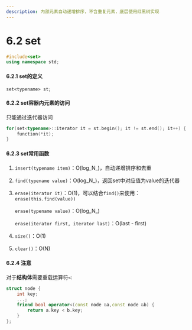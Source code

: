 ```yaml
---
description: 内部元素自动递增排序，不含重复元素，底层使用红黑树实现
---
```


# 6.2 set



```cpp
#include<set>
using namespace std;
```

#### 6.2.1 set的定义

`set<typename> st;`

#### 6.2.2 set容器内元素的访问

只能通过迭代器访问

```cpp
for(set<typename>::iterator it = st.begin(); it != st.end(); it++) {
    function(*it);
}
```

#### 6.2.3 set常用函数

1. `insert(typename item)`：O(log_N_)，自动递增排序和去重
2. `find(typename value)`：O(log_N_)，返回set中对应值为value的迭代器
3.  `erase(iterator it)`：O(1)，可以结合`find()`来使用：`erase(this.find(value))`

    `erase(typename value)`：O(log_N_)

    `erase(iterator first, iterator last)`：O(last - first)
4. `size()`：O(1)
5. `clear()`：O(N)

#### 6.2.4 注意

对于**结构体**需要重载运算符`<`:

```cpp
struct node {
    int key;
    ...;
    friend bool operator<(const node &a,const node &b) {
        return a.key < b.key;
    }
};
```
